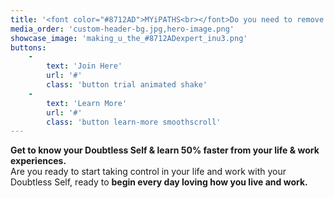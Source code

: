 ```yaml
---
title: '<font color="#8712AD">MYiPATHS<br></font>Do you need to remove self doubt from your relationships and professional roles?'''
media_order: 'custom-header-bg.jpg,hero-image.png'
showcase_image: 'making_u_the_#8712ADexpert_inu3.png'
buttons:
    -
        text: 'Join Here'
        url: '#'
        class: 'button trial animated shake'
    -
        text: 'Learn More'
        url: '#'
        class: 'button learn-more smoothscroll'
---
```


**Get to know your Doubtless Self & learn 50% faster from your life & work experiences.**<br>
Are you ready to start taking control in your life and work with your Doubtless Self, ready to **begin every day loving how you live and work.**